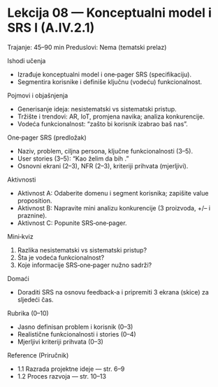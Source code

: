 # Lekcija 08 — Konceptualni model i SRS I (A.IV.2.1)

Trajanje: 45–90 min
Preduslovi: Nema (tematski prelaz)

Ishodi učenja
- Izrađuje konceptualni model i one‑pager SRS (specifikaciju).
- Segmentira korisnike i definiše ključnu (vodeću) funkcionalnost.

Pojmovi i objašnjenja
- Generisanje ideja: nesistematski vs sistematski pristup.
- Tržište i trendovi: AR, IoT, promjena navika; analiza konkurencije.
- Vodeća funkcionalnost: “zašto bi korisnik izabrao baš nas”.

One‑pager SRS (predložak)
- Naziv, problem, ciljna persona, ključne funkcionalnosti (3–5).
- User stories (3–5): “Kao <korisnik> želim <cilj> da bih <vrijednost>.”
- Osnovni ekrani (2–3), NFR (2–3), kriteriji prihvata (mjerljivi).

Aktivnosti
- Aktivnost A: Odaberite domenu i segment korisnika; zapišite value proposition.
- Aktivnost B: Napravite mini analizu konkurencije (3 proizvoda, +/– i praznine).
- Aktivnost C: Popunite SRS‑one‑pager.

Mini‑kviz
1) Razlika nesistematski vs sistematski pristup?
2) Šta je vodeća funkcionalnost?
3) Koje informacije SRS‑one‑pager nužno sadrži?

Domaći
- Doraditi SRS na osnovu feedback‑a i pripremiti 3 ekrana (skice) za sljedeći čas.

Rubrika (0–10)
- Jasno definisan problem i korisnik (0–3)
- Realistične funkcionalnosti i stories (0–4)
- Mjerljivi kriteriji prihvata (0–3)

Reference (Priručnik)
- 1.1 Razrada projektne ideje — str. 6–9
- 1.2 Proces razvoja — str. 10–13
